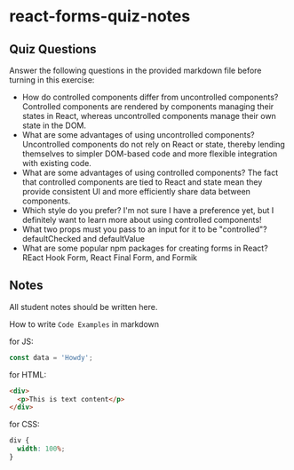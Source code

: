 # react-forms-quiz-notes

## Quiz Questions

Answer the following questions in the provided markdown file before turning in this exercise:

- How do controlled components differ from uncontrolled components?
  Controlled components are rendered by components managing their states in React, whereas uncontrolled components manage their own state in the DOM.
- What are some advantages of using uncontrolled components?
  Uncontrolled components do not rely on React or state, thereby lending themselves to simpler DOM-based code and more flexible integration with existing code.
- What are some advantages of using controlled components?
  The fact that controlled components are tied to React and state mean they provide consistent UI and more efficiently share data between components.
- Which style do you prefer?
  I'm not sure I have a preference yet, but I definitely want to learn more about using controlled components!
- What two props must you pass to an input for it to be "controlled"?
  defaultChecked and defaultValue
- What are some popular npm packages for creating forms in React?
  REact Hook Form, React Final Form, and Formik

## Notes

All student notes should be written here.

How to write `Code Examples` in markdown

for JS:

```javascript
const data = 'Howdy';
```

for HTML:

```html
<div>
  <p>This is text content</p>
</div>
```

for CSS:

```css
div {
  width: 100%;
}
```
